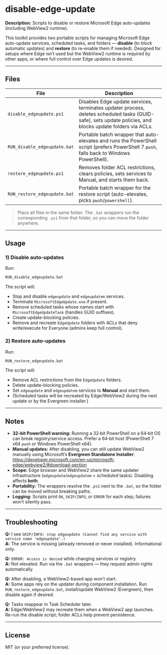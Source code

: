# disable-edge-update

**Description:** Scripts to disable or restore Microsoft Edge auto-updates (including WebView2 runtime).

This toolkit provides two portable scripts for managing Microsoft Edge auto-update services, scheduled tasks, and folders — **disable** (to block automatic updates) and **restore** (to re-enable them if needed). Designed for setups where Edge isn’t used but the WebView2 runtime is required by other apps, or where full control over Edge updates is desired.

---

## Files

| File | Description |
|------|-------------|
| `disable_edgeupdate.ps1` | Disables Edge update services, terminates updater process, deletes scheduled tasks (GUID-safe), sets update policies, and blocks update folders via ACLs. |
| `RUN_disable_edgeupdate.bat` | Portable batch wrapper that auto-elevates and runs the PowerShell script (prefers PowerShell 7 `pwsh`, falls back to Windows PowerShell). |
| `restore_edgeupdate.ps1` | Removes folder ACL restrictions, clears policies, sets services to Manual, and starts them back. |
| `RUN_restore_edgeupdate.bat` | Portable batch wrapper for the restore script (auto-elevates, picks `pwsh`/`powershell`). |

> Place all files in the same folder. The `.bat` wrappers run the corresponding `.ps1` from that folder, so you can move the folder anywhere.

---

## Usage

### 1) Disable auto-updates
Run:
```bat
RUN_disable_edgeupdate.bat
```
The script will:
- Stop and disable `edgeupdate` and `edgeupdatem` services.
- Terminate `MicrosoftEdgeUpdate.exe` if present.
- Remove scheduled tasks whose names start with `MicrosoftEdgeUpdateTask` (handles GUID suffixes).
- Create update-blocking policies.
- Remove and recreate `EdgeUpdate` folders with ACLs that deny write/execute for Everyone (admins keep full control).

### 2) Restore auto-updates
Run:
```bat
RUN_restore_edgeupdate.bat
```
The script will:
- Remove ACL restrictions from the `EdgeUpdate` folders.
- Delete update-blocking policies.
- Set `edgeupdate` and `edgeupdatem` services to **Manual** and start them.
- (Scheduled tasks will be recreated by Edge/WebView2 during the next update or by the Evergreen installer.)

---

## Notes

- **32‑bit PowerShell warning:** Running a 32‑bit PowerShell on a 64‑bit OS can break registry/service access. Prefer a 64‑bit host (PowerShell 7 x64 `pwsh` or Windows PowerShell x64).
- **Manual updates:** After disabling, you can still update WebView2 manually using Microsoft’s **Evergreen Standalone Installer**: <https://developer.microsoft.com/en-us/microsoft-edge/webview2/#download-section>
- **Scope:** Edge browser and WebView2 share the same updater infrastructure (`edgeupdate`/`edgeupdatem` + scheduled tasks). Disabling affects **both**.
- **Portability:** The wrappers resolve the `.ps1` next to the `.bat`, so the folder can be moved without breaking paths.
- **Logging:** Scripts print `OK`, `SKIP/INFO`, or `ERROR` for each step; failures won’t silently pass.

---

## Troubleshooting

**Q:** I see `SKIP/INFO: stop edgeupdate (Cannot find any service with service name 'edgeupdate'.)`  
**A:** The service is missing (already removed or never installed). Informational only.

**Q:** `ERROR: Access is denied` while changing services or registry.  
**A:** Not elevated. Run via the `.bat` wrappers — they request admin rights automatically.

**Q:** After disabling, a WebView2-based app won’t start.  
**A:** Some apps rely on the updater during component installation. Run `RUN_restore_edgeupdate.bat`, install/update WebView2 (Evergreen), then disable again if desired.

**Q:** Tasks reappear in Task Scheduler later.  
**A:** Edge/WebView2 may recreate them when a WebView2 app launches. Re-run the disable script; folder ACLs help prevent persistence.

---

## License

MIT (or your preferred license).